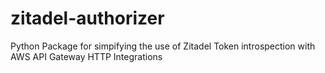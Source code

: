 # zitadel-authorizer
Python Package for simpifying the use of Zitadel Token introspection with AWS API Gateway HTTP Integrations
